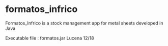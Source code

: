 # formatos_infrico

Formatos_Infrico is a stock management app for metal sheets developed in Java  

Executable file : formatos.jar
Lucena 12/18
